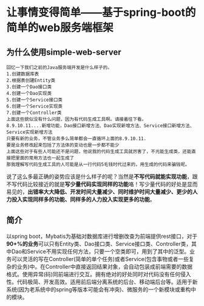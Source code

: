 # 让事情变得简单——基于spring-boot的简单的web服务端框架
## 为什么使用simple-web-server
	回忆一下我们之前的Java服务端开发是什么样子的。
	1.创建数据库表
	2.根据表创建Entity类
	3.创建一个Dao接口类
	4.创建一个Dao实现类
	5.创建一个Service接口类
	6.创建一个Service实现类
	7.创建一个Controller类
	上面这些貌似没有什么问题，因为有代码生成工具啊。请接着往下看。
	8.9.10.11....新增功能，Dao接口新增方法、Dao实现新增方法、Service接口新增方法、Service实现新增方法
	只要有新的业务，不管业务多么简单都会一直循环上面的8.9.10.11.
	要是业务修改起来包括了方法体的变动也是一步都不能少
	上面这些对于有些人可能还不是问题，他说我的代码生成工具就厉害了，不光能生成类，还能直接把里面的常用方法也一起生成了
	那我理解写代码生成工具的人可能是从一行代码5毛钱时代过来的，用生成的代码来骗钱呢。
说了这么多最正确的姿势应该是什么样子的呢？当然是**不写代码就能实现功能**，跟不写代码比较接近的就是**写少量代码实现同样的功能**咯！写少量代码的好处是显而易见的，**出错率大大降低、开发时间大量减少、同时维护时间大量减少、更少的人力投入实现同样多的功能、同样多的人力投入实现更多的功能**。
## 简介
以spring boot，Mybatis为基础对数据库进行增删改查为前端提供rest接口，对于**90+%的业务**可以只有Entity类、Dao接口类、Service接口类、Controller类，其中Dao和Service不用实现任何方法，只要一个空类即可，用到了其中的泛型。业务可以灵活的写在Controller(简单的单个任务)或者Service(包含事物或者一些复杂的业务)中。在Controller中直接返回结果对象，会自动包装成前端需要的数据格式。使用异常(码)同前端进行交互。拥有绝对的好处同时对代码没有任何侵入性。代码极简、开发高效。适用前后端分离系统的后台、移动端后台等。适用于新系统(因为老系统中的spring等版本可能会有冲突)、微服务的一个新模块或重构中的模块。

